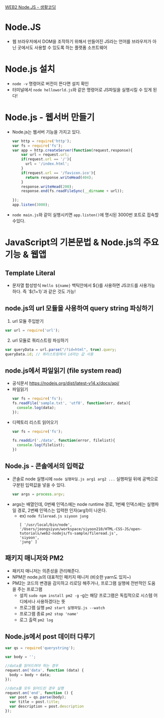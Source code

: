 [WEB2 Node.JS - 생활코딩](https://opentutorials.org/module/3549)

# Node.JS
- 웹 브라우저에서 DOM을 조작하기 위해서 만들어진 JS라는 언어를 브라우저가 아닌 곳에서도 사용할 수 있도록 하는 플랫폼 소프트웨어

# Node.js 설치
- `node -v` 명령어로 버전이 뜬다면 설치 확인
- 터미널에서 `node helloworld.js`와 같은 명령어로 JS파일을 실행시킬 수 있게 된다!

# Node.js - 웹서버 만들기
- Node.js는 웹서버 기능을 가지고 있다.
    ```js
    var http = require('http');
    var fs = require('fs');
    var app = http.createServer(function(request,response){
        var url = request.url;
        if(request.url == '/'){
          url = '/index.html';
        }
        if(request.url == '/favicon.ico'){
          return response.writeHead(404);
        }
        response.writeHead(200);
        response.end(fs.readFileSync(__dirname + url));
     
    });
    app.listen(3000);
    ```
- `node main.js`와 같이 실행시키면 `app.listen()`에 명시된 3000번 포트로 접속할 수있다.

# JavaScript의 기본문법 & Node.js의 주요 기능 & 웹앱
## Template Literal
- 문자열 합성방식 `Hello ${name}` 백틱안에서 ${}를 사용하면 JS코드를 사용가능하다. 즉 `${1+1}`과 같은 것도  가능!

## node.js의 url 모듈을 사용하여 query string 파싱하기
1. url 모듈 주입받기
  ```js
  var url = require('url');
  ```

2. url 모듈로 쿼리스트링 파싱하기
  ```js
  var queryData = url.parse("/?id=html", true).query;
  queryData.id; // 쿼리스트링에서 id라는 값 사용
  ```

## node.js에서 파일읽기 (file system read)
- 공식문서 https://nodejs.org/dist/latest-v14.x/docs/api/
- 파일읽기
  ```js
  var fs = require('fs');
  fs.readFile('sample.txt', 'utf8', function(err, data){
    console.log(data);
  });
  ```
- 디렉토리 리스트 읽어오기
  ```js
  var fs = require('fs');
   
  fs.readdir('./data', function(error, filelist){
    console.log(filelist);
  })
  ```
  
## Node.js - 콘솔에서의 입력값
- 콘솔로 node 실행시에 `node 실행파일.js arg1 arg2 ...` 실행파일 뒤에 공백으로 구분된 입력값을 넣을 수 있다.
  ```js
  var args = process.argv;
  ```
- args는 배열인데, 0번째 인덱스에는 node runtime 경로, 1번째 인덱스에는 실행파일 경로, 2번째 인덱스는 입력한 인자(arg1)이 나온다.
  - ex) `node fileread.js siyoon jung`
    ```text
    [ '/usr/local/bin/node',
    '/Users/jeongsiyun/workspace/siyoon210/HTML-CSS-JS/open-tutorials/web2-nodejs/fs-sample/fileread.js',
    'siyoon',
    'jung' ]
    ```

## 패키지 매니저와 PM2
- 패키지 매니저는 의존성을 관리해준다.
- NPM은 node.js의 대표적인 패키지 매니저 (비슷한 yarn도 있지~)
- PM2는 코드의 변경을 감지하고 리로딩 해주거나, 프로그램 실행에 전반적인 도움을 주는 프로그램
  - 설치 `sudo npm install pm2 -g` -g는 해당 프로그램은 독립적으로 시스템 어디에서나 사용하겠다는 뜻
  - 프로그램 실행 `pm2 start 실행파일.js --watch`
  - 프로그램 종료 `pm2 stop 'name'`
  - 로그 출력 `pm2 log`
  
## Node.js에서 post 데이터 다루기

```js
var qs = require('querystring');

var body = '';

//data를 읽어드려야 하는 경우
request.on('data', function (data) {
  body = body + data;
});

//data를 모두 읽어드린 경우 실행
request.on('end', function () {
  var post = qs.parse(body);
  var title = post.title;
  var description = post.description
});
```
  